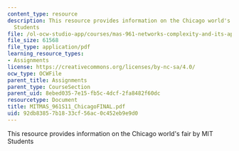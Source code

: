 ```yaml
---
content_type: resource
description: This resource provides information on the Chicago world's fair by MIT
  Students
file: /ol-ocw-studio-app/courses/mas-961-networks-complexity-and-its-applications-spring-2011/92db83857b1833cf56ac0c452eb9e9d0_MITMAS_961S11_ChicagoFINAL.pdf
file_size: 61568
file_type: application/pdf
learning_resource_types:
- Assignments
license: https://creativecommons.org/licenses/by-nc-sa/4.0/
ocw_type: OCWFile
parent_title: Assignments
parent_type: CourseSection
parent_uid: 8ebed035-7e15-fb5c-4dcf-2fa8482f60dc
resourcetype: Document
title: MITMAS_961S11_ChicagoFINAL.pdf
uid: 92db8385-7b18-33cf-56ac-0c452eb9e9d0
---
```

This resource provides information on the Chicago world's fair by MIT Students